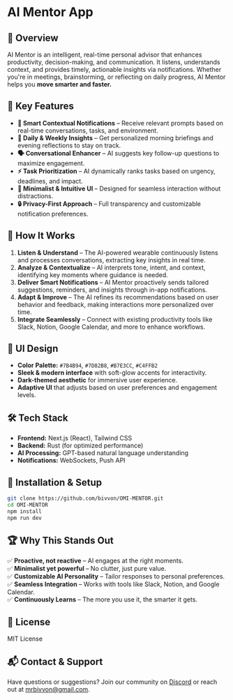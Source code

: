 # AI Mentor App

## 🚀 Overview
AI Mentor is an intelligent, real-time personal advisor that enhances productivity, decision-making, and communication. It listens, understands context, and provides timely, actionable insights via notifications. Whether you're in meetings, brainstorming, or reflecting on daily progress, AI Mentor helps you **move smarter and faster.**

## 🎯 Key Features
- **📌 Smart Contextual Notifications** – Receive relevant prompts based on real-time conversations, tasks, and environment.
- **📅 Daily & Weekly Insights** – Get personalized morning briefings and evening reflections to stay on track.
- **🗣 Conversational Enhancer** – AI suggests key follow-up questions to maximize engagement.
- **⚡ Task Prioritization** – AI dynamically ranks tasks based on urgency, deadlines, and impact.
- **🎨 Minimalist & Intuitive UI** – Designed for seamless interaction without distractions.
- **🔒 Privacy-First Approach** – Full transparency and customizable notification preferences.

## 📲 How It Works
1. **Listen & Understand** – The AI-powered wearable continuously listens and processes conversations, extracting key insights in real time.
2. **Analyze & Contextualize** – AI interprets tone, intent, and context, identifying key moments where guidance is needed.
3. **Deliver Smart Notifications** – AI Mentor proactively sends tailored suggestions, reminders, and insights through in-app notifications.
4. **Adapt & Improve** – The AI refines its recommendations based on user behavior and feedback, making interactions more personalized over time.
5. **Integrate Seamlessly** – Connect with existing productivity tools like Slack, Notion, Google Calendar, and more to enhance workflows.

## 🎨 UI Design
- **Color Palette:**  `#7B4B94`, `#7D82B8`, `#B7E3CC`, `#C4FFB2`
- **Sleek & modern interface** with soft-glow accents for interactivity.
- **Dark-themed aesthetic** for immersive user experience.
- **Adaptive UI** that adjusts based on user preferences and engagement levels.

## 🛠 Tech Stack
- **Frontend:** Next.js (React), Tailwind CSS
- **Backend:** Rust (for optimized performance)
- **AI Processing:** GPT-based natural language understanding
- **Notifications:** WebSockets, Push API

## 🚀 Installation & Setup
```bash
git clone https://github.com/bivvon/OMI-MENTOR.git
cd OMI-MENTOR
npm install
npm run dev
```

## 🏆 Why This Stands Out
✅ **Proactive, not reactive** – AI engages at the right moments.  
✅ **Minimalist yet powerful** – No clutter, just pure value.  
✅ **Customizable AI Personality** – Tailor responses to personal preferences.  
✅ **Seamless Integration** – Works with tools like Slack, Notion, and Google Calendar.  
✅ **Continuously Learns** – The more you use it, the smarter it gets.  

## 📜 License
MIT License

## 📬 Contact & Support
Have questions or suggestions? Join our community on [Discord](https://discord.gg/bivvon) or reach out at [mrbivvon@gmail.com](mailto:mrbivvon@gmail.com).
